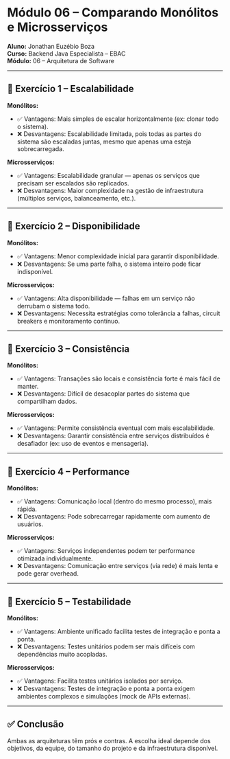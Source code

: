 # Módulo 06 – Comparando Monólitos e Microsserviços

**Aluno:** Jonathan Euzébio Boza  
**Curso:** Backend Java Especialista – EBAC  
**Módulo:** 06 – Arquitetura de Software

---

## 🧩 Exercício 1 – Escalabilidade

**Monólitos:**  
- ✅ Vantagens: Mais simples de escalar horizontalmente (ex: clonar todo o sistema).  
- ❌ Desvantagens: Escalabilidade limitada, pois todas as partes do sistema são escaladas juntas, mesmo que apenas uma esteja sobrecarregada.

**Microsserviços:**  
- ✅ Vantagens: Escalabilidade granular — apenas os serviços que precisam ser escalados são replicados.  
- ❌ Desvantagens: Maior complexidade na gestão de infraestrutura (múltiplos serviços, balanceamento, etc.).

---

## 🔁 Exercício 2 – Disponibilidade

**Monólitos:**  
- ✅ Vantagens: Menor complexidade inicial para garantir disponibilidade.  
- ❌ Desvantagens: Se uma parte falha, o sistema inteiro pode ficar indisponível.

**Microsserviços:**  
- ✅ Vantagens: Alta disponibilidade — falhas em um serviço não derrubam o sistema todo.  
- ❌ Desvantagens: Necessita estratégias como tolerância a falhas, circuit breakers e monitoramento contínuo.

---

## 💾 Exercício 3 – Consistência

**Monólitos:**  
- ✅ Vantagens: Transações são locais e consistência forte é mais fácil de manter.  
- ❌ Desvantagens: Difícil de desacoplar partes do sistema que compartilham dados.

**Microsserviços:**  
- ✅ Vantagens: Permite consistência eventual com mais escalabilidade.  
- ❌ Desvantagens: Garantir consistência entre serviços distribuídos é desafiador (ex: uso de eventos e mensageria).

---

## 🚀 Exercício 4 – Performance

**Monólitos:**  
- ✅ Vantagens: Comunicação local (dentro do mesmo processo), mais rápida.  
- ❌ Desvantagens: Pode sobrecarregar rapidamente com aumento de usuários.

**Microsserviços:**  
- ✅ Vantagens: Serviços independentes podem ter performance otimizada individualmente.  
- ❌ Desvantagens: Comunicação entre serviços (via rede) é mais lenta e pode gerar overhead.

---

## 🧪 Exercício 5 – Testabilidade

**Monólitos:**  
- ✅ Vantagens: Ambiente unificado facilita testes de integração e ponta a ponta.  
- ❌ Desvantagens: Testes unitários podem ser mais difíceis com dependências muito acopladas.

**Microsserviços:**  
- ✅ Vantagens: Facilita testes unitários isolados por serviço.  
- ❌ Desvantagens: Testes de integração e ponta a ponta exigem ambientes complexos e simulações (mock de APIs externas).

---

## ✅ Conclusão

Ambas as arquiteturas têm prós e contras. A escolha ideal depende dos objetivos, da equipe, do tamanho do projeto e da infraestrutura disponível.

